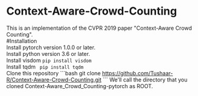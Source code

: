 # Context-Aware-Crowd-Counting
This is an implementation of the CVPR 2019 paper "Context-Aware Crowd Counting".  
#Installation  
Install pytorch version 1.0.0 or later.  
Install python version 3.6 or later.  
Install visdom ``` pip install visdom ```  
Install tqdm ``` pip install tqdm```  
Clone this repository \```bash
git clone https://github.com/Tushaar-R/Context-Aware-Crowd-Counting.git
\```
 We'll call the directory that you cloned Context-Aware_Crowd_Counting-pytorch as ROOT.  
